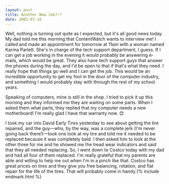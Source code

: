 ```yaml
---
layout: post
title: Another New Job?!?
date: 2002-07-16
---
```


Well, nothing is turning out quite as I expected, but it's all good news today. My dad told me this morning that ContentWatch wants to interview me! I called and made an appointment for tomorrow at 11am with a woman named Karma Parlett. She's in charge of the tech support department, I guess. If I can get a job working in the evening it would probably be answering e-mails, which would be great. They also have tech support guys that answer the phones during the day, and I'd be open to that if that's what they need. I really hope that things go well and I can get the job. This would be an incredible opportunity to get my foot in the door of the computer industry, and something I would probably stay with through the rest of my school years.

Speaking of computers, mine is still in the shop. I tried to pick it up this morning and they informed me they are waiting on some parts. When I asked them what parts, they replied that my computer needs a new motherboard! I'm really glad I have that warranty now. 😊

I took my car into David Early Tires yesterday to see about getting the tire repaired, and the guy—who, by the way, was a complete jerk (I'm never going back there!)—took one look at my tire and told me it needed to be replaced because it was completely bald. I then asked him to look at the other three for me and he showed me the tread wear indicators and said that they all needed replacing. So, I went down to Costco today with my dad and had all four of them replaced. I'm really grateful that my parents are able and willing to help me out when I'm in a pinch like that. Costco has great prices on tires and they give you free balancing, rotation, and flat repair for the life of the tires. That will probably come in handy.{% include endmark.html %}
